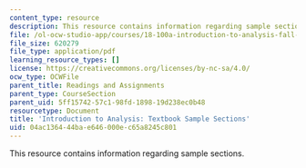 ```yaml
---
content_type: resource
description: This resource contains information regarding sample sections.
file: /ol-ocw-studio-app/courses/18-100a-introduction-to-analysis-fall-2012/04ac136444bae646000ec65a8245c801_MIT18_100AF12_Samplesecton.pdf
file_size: 620279
file_type: application/pdf
learning_resource_types: []
license: https://creativecommons.org/licenses/by-nc-sa/4.0/
ocw_type: OCWFile
parent_title: Readings and Assignments
parent_type: CourseSection
parent_uid: 5ff15742-57c1-98fd-1898-19d238ec0b48
resourcetype: Document
title: 'Introduction to Analysis: Textbook Sample Sections'
uid: 04ac1364-44ba-e646-000e-c65a8245c801
---
```

This resource contains information regarding sample sections.